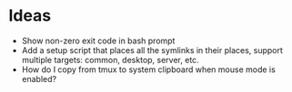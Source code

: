 # Ideas

- Show non-zero exit code in bash prompt
- Add a setup script that places all the symlinks in their places,
  support multiple targets: common, desktop, server, etc.
- How do I copy from tmux to system clipboard when mouse mode is enabled?
